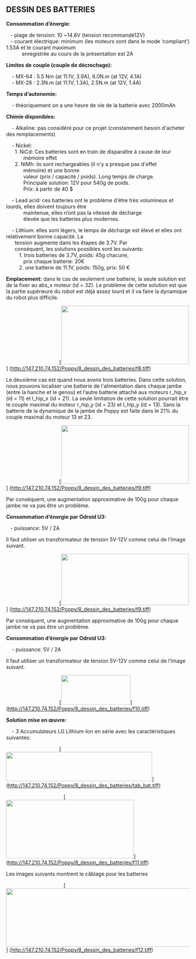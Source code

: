 ## DESSIN DES BATTERIES

**Consommation d’énergie:** <BR>

&nbsp;&nbsp;&nbsp;- plage de tension: 10 ~14.8V (tension recommandé12V) <BR>
&nbsp;&nbsp;&nbsp;- courant électrique: minimum (les moteurs sont dans le mode ‘compliant’) 1.53A et le courant maximum <BR> &nbsp;&nbsp;&nbsp;&nbsp;&nbsp;&nbsp;&nbsp;&nbsp;&nbsp;&nbsp; enregistrée au cours de la présentation est 2A <BR>

**Limites de couple (couple de décrochage):** <BR>

&nbsp;&nbsp;&nbsp; -  MX-64 : 5.5 Nm (at 11.1V, 3.9A), 6.0N.m (at 12V, 4.1A) <BR>
&nbsp;&nbsp;&nbsp; -  MX-28 : 2.3N.m (at 11.1V, 1.3A), 2.5N.m (at 12V, 1.4A) <BR>

**Temps d’autonomie:** <BR>

&nbsp;&nbsp;&nbsp; - théoriquement on a une heure de vie de la batterie avec 2000mAh <BR>

**Chimie disponibles:** <BR>

&nbsp;&nbsp;&nbsp; - Alkaline: pas considéré pour ce projet (constamment besoin d'acheter des remplacements) <BR>

&nbsp;&nbsp;&nbsp; - Nickel: <BR>
&nbsp;&nbsp;&nbsp;&nbsp;&nbsp;&nbsp;1.  NiCd: Ces batteries sont en train de disparaître à cause de leur  <BR>	&nbsp;&nbsp;&nbsp;&nbsp;&nbsp;&nbsp;&nbsp;&nbsp;&nbsp;&nbsp;&nbsp;&nbsp;mémoire effet <BR>
&nbsp;&nbsp;&nbsp;&nbsp;&nbsp;&nbsp;2.  NiMh: ils sont rechargeables (il n'y a presque pas d'effet 	 <BR>	&nbsp;&nbsp;&nbsp;&nbsp;&nbsp;&nbsp;&nbsp;&nbsp;&nbsp;&nbsp;&nbsp;&nbsp;mémoire) et une bonne <BR>
&nbsp;&nbsp;&nbsp;&nbsp;&nbsp;&nbsp;&nbsp;&nbsp;&nbsp;&nbsp;&nbsp;&nbsp;valeur (prix / capacité / poids). Long temps de charge. <BR>
&nbsp;&nbsp;&nbsp;&nbsp;&nbsp;&nbsp;&nbsp;&nbsp;&nbsp;&nbsp;&nbsp;&nbsp;Principale solution: 12V pour 540g de poids. <BR>
&nbsp;&nbsp;&nbsp;&nbsp;&nbsp;&nbsp;&nbsp;&nbsp;&nbsp;&nbsp;&nbsp;&nbsp;Prix: à partir de 40 $ <BR>

&nbsp;&nbsp;&nbsp; - Lead acid: ces batteries ont le problème d'être très volumineux et lourds, elles doivent toujours être <BR> &nbsp;&nbsp;&nbsp;&nbsp;&nbsp;&nbsp;&nbsp;&nbsp;&nbsp;&nbsp;&nbsp;&nbsp;maintenue, elles n’ont pas la vitesse de décharge  <BR>		&nbsp;&nbsp;&nbsp;&nbsp;&nbsp;&nbsp;&nbsp;&nbsp;&nbsp;&nbsp;&nbsp;&nbsp;élevée que les batteries plus modernes.	 <BR>

&nbsp;&nbsp;&nbsp; - Lithium: elles sont légers, le temps de décharge est élevé et elles ont relativement bonne capacité. La <BR> &nbsp;&nbsp;&nbsp;&nbsp;&nbsp;&nbsp;tension augmente dans les étapes de 3.7V. Par <BR> &nbsp;&nbsp;&nbsp;&nbsp;&nbsp;&nbsp;conséquent, les solutions possibles sont les suivants: <BR>
&nbsp;&nbsp;&nbsp;&nbsp;&nbsp;&nbsp;&nbsp;&nbsp;&nbsp;1. trois batteries de 3.7V, poids: 45g chacune, 			 <BR>	&nbsp;&nbsp;&nbsp;&nbsp;&nbsp;&nbsp;&nbsp;&nbsp;&nbsp;&nbsp;&nbsp;&nbsp;prix chaque batterie: 20€ <BR>
&nbsp;&nbsp;&nbsp;&nbsp;&nbsp;&nbsp;&nbsp;&nbsp;&nbsp;2. une batterie de 11.1V, poids: 150g, prix: 50 € <BR>

**Emplacement:** dans le cas de seulement une batterie, la seule solution est de la fixer au abs_x moteur (id = 32). Le problème de cette solution est que la partie supérieure du robot est déjà assez lourd et il va faire la dynamique du robot plus difficile. 

&nbsp;&nbsp;&nbsp;&nbsp;&nbsp;&nbsp;&nbsp;&nbsp;&nbsp;&nbsp;&nbsp;&nbsp;&nbsp;&nbsp;&nbsp;&nbsp;&nbsp;&nbsp;&nbsp;&nbsp;&nbsp;&nbsp;&nbsp;&nbsp;&nbsp;&nbsp;&nbsp;&nbsp;&nbsp;&nbsp;&nbsp;&nbsp;&nbsp;&nbsp;&nbsp;&nbsp;
[<img src="http://147.210.74.152/Poppy/8_dessin_des_batteries/f8.tiff" width="350" height="160" >]
(http://147.210.74.152/Poppy/8_dessin_des_batteries/f8.tiff)

Le deuxième cas est quand nous avons trois batteries. Dans cette solution, nous pouvons localiser une batterie de l'alimentation dans chaque jambe (entre la hanche et le genou) et l’autre batterie attaché aux moteurs r_hip_x (id = 11) et l_hip_x (id = 21). La seule limitation de cette solution pourrait être le couple maximal du moteur r_hip_y (id = 23) et l_hip_y (id = 13). Sans la batterie de la dynamique de la jambe de Poppy est faite dans le 21% du couple maximal du moteur 13 et 23. 

&nbsp;&nbsp;&nbsp;&nbsp;&nbsp;&nbsp;&nbsp;&nbsp;&nbsp;&nbsp;&nbsp;&nbsp;&nbsp;&nbsp;&nbsp;&nbsp;&nbsp;&nbsp;&nbsp;&nbsp;&nbsp;&nbsp;&nbsp;&nbsp;&nbsp;&nbsp;&nbsp;&nbsp;&nbsp;&nbsp;&nbsp;&nbsp;&nbsp;&nbsp;&nbsp;&nbsp;
[<img src="http://147.210.74.152/Poppy/8_dessin_des_batteries/f9.tiff" width="350" height="160" >]
(http://147.210.74.152/Poppy/8_dessin_des_batteries/f9.tiff)

Par conséquent, une augmentation approximative de 100g pour chaque jambe ne va pas être un problème.

**Consommation d’énergie par Odroid U3:**

&nbsp;&nbsp;&nbsp;- puissance: 5V / 2A

Il faut utiliser un transformateur de tension 5V-12V comme celui de l’image suivant.

&nbsp;&nbsp;&nbsp;&nbsp;&nbsp;&nbsp;&nbsp;&nbsp;&nbsp;&nbsp;&nbsp;&nbsp;&nbsp;&nbsp;&nbsp;&nbsp;&nbsp;&nbsp;&nbsp;&nbsp;&nbsp;&nbsp;&nbsp;&nbsp;&nbsp;&nbsp;&nbsp;&nbsp;&nbsp;&nbsp;&nbsp;&nbsp;&nbsp;&nbsp;&nbsp;&nbsp;
[<img src="http://147.210.74.152/Poppy/8_dessin_des_batteries/f9.tiff" width="350" height="140" >]
(http://147.210.74.152/Poppy/8_dessin_des_batteries/f9.tiff)

Par conséquent, une augmentation approximative de 100g pour chaque jambe ne va pas être un problème.

**Consommation d’énergie par Odroid U3:**<BR>

&nbsp;&nbsp;&nbsp; - puissance: 5V / 2A 

Il faut utiliser un transformateur de tension 5V-12V comme celui de l’image suivant.

&nbsp;&nbsp;&nbsp;&nbsp;&nbsp;&nbsp;&nbsp;&nbsp;&nbsp;&nbsp;&nbsp;&nbsp;&nbsp;&nbsp;&nbsp;&nbsp;&nbsp;&nbsp;&nbsp;&nbsp;&nbsp;&nbsp;&nbsp;&nbsp;&nbsp;&nbsp;&nbsp;&nbsp;&nbsp;&nbsp;&nbsp;&nbsp;&nbsp;&nbsp;&nbsp;&nbsp;
[<img src="http://147.210.74.152/Poppy/8_dessin_des_batteries/f10.tiff" width="190" height="80" >]
(http://147.210.74.152/Poppy/8_dessin_des_batteries/f10.tiff)

**Solution mise en œuvre:**

&nbsp;&nbsp;&nbsp; - 3 Accumulateurs LG Lithium-Ion  en série avec les caractéristiques suivantes:

&nbsp;&nbsp;&nbsp;&nbsp;&nbsp;&nbsp;&nbsp;&nbsp;&nbsp;&nbsp;&nbsp;&nbsp;&nbsp;&nbsp;&nbsp;&nbsp;&nbsp;&nbsp;&nbsp;&nbsp;&nbsp;&nbsp;&nbsp;&nbsp;&nbsp;&nbsp;&nbsp;&nbsp;&nbsp;&nbsp;&nbsp;&nbsp;&nbsp;&nbsp;&nbsp;&nbsp;
[<img src="http://147.210.74.152/Poppy/8_dessin_des_batteries/tab_bat.tiff" width="400" height="80" >]
(http://147.210.74.152/Poppy/8_dessin_des_batteries/tab_bat.tiff)

&nbsp;&nbsp;&nbsp;&nbsp;&nbsp;&nbsp;&nbsp;&nbsp;&nbsp;&nbsp;&nbsp;&nbsp;&nbsp;&nbsp;&nbsp;&nbsp;&nbsp;&nbsp;&nbsp;&nbsp;&nbsp;&nbsp;&nbsp;&nbsp;&nbsp;&nbsp;&nbsp;&nbsp;&nbsp;&nbsp;&nbsp;&nbsp;&nbsp;&nbsp;&nbsp;&nbsp;&nbsp;&nbsp;&nbsp;
[<img src="http://147.210.74.152/Poppy/8_dessin_des_batteries/f11.tiff" width="350" height="160" >]
(http://147.210.74.152/Poppy/8_dessin_des_batteries/f11.tiff)

Les images suivants montrent le câblage pour les batteries

&nbsp;&nbsp;&nbsp;&nbsp;&nbsp;&nbsp;&nbsp;&nbsp;&nbsp;&nbsp;&nbsp;&nbsp;&nbsp;&nbsp;&nbsp;&nbsp;&nbsp;&nbsp;&nbsp;&nbsp;&nbsp;&nbsp;&nbsp;&nbsp;&nbsp;&nbsp;&nbsp;&nbsp;&nbsp;&nbsp;&nbsp;&nbsp;&nbsp;&nbsp;&nbsp;&nbsp;&nbsp;&nbsp;&nbsp;
[<img src="http://147.210.74.152/Poppy/8_dessin_des_batteries/f12.tiff" width="700" height="160" >]
(http://147.210.74.152/Poppy/8_dessin_des_batteries/f12.tiff)
